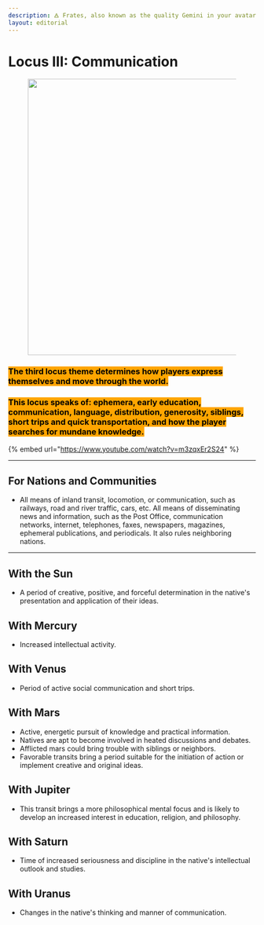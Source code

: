 ```yaml
---
description: 🜁 Frates, also known as the quality Gemini in your avatar 🜁
layout: editorial
---
```


# Locus III: Communication

<figure><img src="../../../../../.gitbook/assets/pexels-btgl-♡-19122655.jpg" alt="" width="563"><figcaption></figcaption></figure>

### <mark style="background-color:orange;">The third locus theme determines how players express themselves and move through the world.</mark>

### <mark style="background-color:orange;">This locus speaks of: ephemera, early education, communication, language, distribution, generosity, siblings, short trips and quick transportation, and how the player searches for mundane knowledge.</mark>

{% embed url="https://www.youtube.com/watch?v=m3zqxEr2S24" %}

***

## For Nations and Communities

* All means of inland transit, locomotion, or communication, such as railways, road and river traffic, cars, etc. All means of disseminating news and information, such as the Post Office, communication networks, internet, telephones, faxes, newspapers, magazines, ephemeral publications, and periodicals. It also rules neighboring nations.

***

## With the Sun

* A period of creative, positive, and forceful determination in the native's presentation and application of their ideas.

## With Mercury

* Increased intellectual activity.

## With Venus

* Period of active social communication and short trips.

## With Mars

* Active, energetic pursuit of knowledge and practical information.&#x20;
* Natives are apt to become involved in heated discussions and debates.
* Afflicted  mars could bring trouble with siblings or neighbors.
* Favorable transits bring a period suitable for the initiation of action or implement creative and original ideas.

## With Jupiter

* This transit brings a more philosophical mental focus and is likely to develop an increased interest in education, religion, and philosophy.

## With Saturn

* Time of increased seriousness and discipline in the native's intellectual outlook and studies.

## With Uranus

* Changes in the native's thinking and manner of communication.

